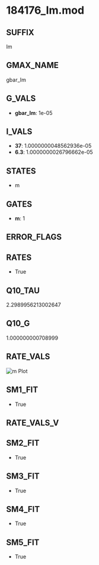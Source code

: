 # 184176_Im.mod

## SUFFIX

Im

## GMAX_NAME

gbar_Im

## G_VALS

- **gbar_Im**: 1e-05

## I_VALS

- **37**: 1.0000000048562936e-05
- **6.3**: 1.0000000026796662e-05

## STATES

- m

## GATES

- **m**: 1

## ERROR_FLAGS


## RATES

- True

## Q10_TAU

2.2989956213002647

## Q10_G

1.000000000708999

## RATE_VALS

![m Plot](/Users/pbozelos/Dropbox/icg-Chai-Panos/supermodels/output_markdown_files/K/184176_Im.mod/images/m.png)

## SM1_FIT

- True

## RATE_VALS_V

## SM2_FIT

- True

## SM3_FIT

- True

## SM4_FIT

- True

## SM5_FIT

- True

